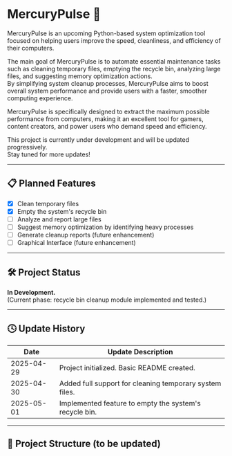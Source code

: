 # MercuryPulse 🚀

MercuryPulse is an upcoming Python-based system optimization tool focused on helping users improve the speed, cleanliness, and efficiency of their computers.

The main goal of MercuryPulse is to automate essential maintenance tasks such as cleaning temporary files, emptying the recycle bin, analyzing large files, and suggesting memory optimization actions.  
By simplifying system cleanup processes, MercuryPulse aims to boost overall system performance and provide users with a faster, smoother computing experience.

MercuryPulse is specifically designed to extract the maximum possible performance from computers, making it an excellent tool for gamers, content creators, and power users who demand speed and efficiency.

This project is currently under development and will be updated progressively.  
Stay tuned for more updates!

---

## 📋 Planned Features

- [x] Clean temporary files  
- [x] Empty the system's recycle bin  
- [ ] Analyze and report large files  
- [ ] Suggest memory optimization by identifying heavy processes  
- [ ] Generate cleanup reports (future enhancement)  
- [ ] Graphical Interface (future enhancement)  

---

## 🛠 Project Status

**In Development.**  
(Current phase: recycle bin cleanup module implemented and tested.)

---

## 🕓 Update History

| Date       | Update Description                                           |
|------------|--------------------------------------------------------------|
| 2025-04-29 | Project initialized. Basic README created.                   |
| 2025-04-30 | Added full support for cleaning temporary system files.      |
| 2025-05-01 | Implemented feature to empty the system's recycle bin.       |

---

## 📁 Project Structure (to be updated)

